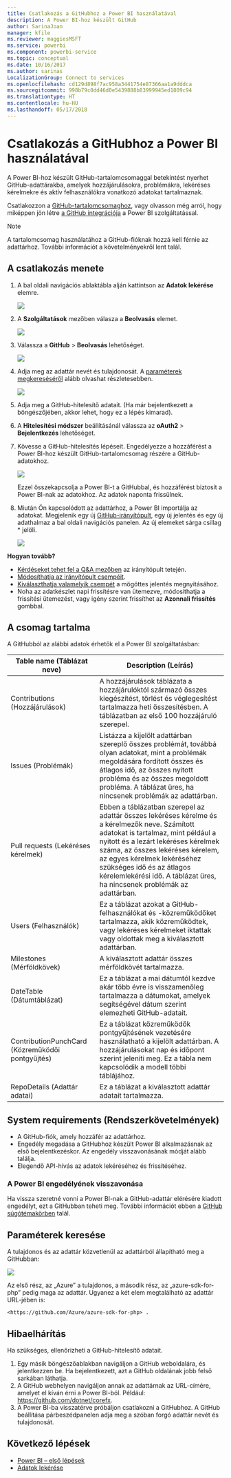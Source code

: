 ```yaml
---
title: Csatlakozás a GitHubhoz a Power BI használatával
description: A Power BI-hoz készült GitHub
author: SarinaJoan
manager: kfile
ms.reviewer: maggiesMSFT
ms.service: powerbi
ms.component: powerbi-service
ms.topic: conceptual
ms.date: 10/16/2017
ms.author: sarinas
LocalizationGroup: Connect to services
ms.openlocfilehash: cd129d898f7ac958a3441754e87366aa1a9dddca
ms.sourcegitcommit: 998b79c0dd46d0e5439888b83999945ed1809c94
ms.translationtype: HT
ms.contentlocale: hu-HU
ms.lasthandoff: 05/17/2018
---
```

# <a name="connect-to-github-with-power-bi"></a>Csatlakozás a GitHubhoz a Power BI használatával
A Power BI-hoz készült GitHub-tartalomcsomaggal betekintést nyerhet GitHub-adattárakba, amelyek hozzájárulásokra, problémákra, lekéréses kérelmekre és aktív felhasználókra vonatkozó adatokat tartalmaznak.

Csatlakozzon a [GitHub-tartalomcsomaghoz](https://app.powerbi.com/getdata/services/github), vagy olvasson még arról, hogy miképpen jön létre [a GitHub integrációja](https://powerbi.microsoft.com/integrations/github) a Power BI szolgáltatással.

>[!NOTE]
>A tartalomcsomag használatához a GitHub-fióknak hozzá kell férnie az adattárhoz. További információt a követelményekről lent talál.

## <a name="how-to-connect"></a>A csatlakozás menete
1. A bal oldali navigációs ablaktábla alján kattintson az **Adatok lekérése** elemre.
   
   ![](media/service-connect-to-github/pbi_getdata.png) 
2. A **Szolgáltatások** mezőben válasza a **Beolvasás** elemet.
   
   ![](media/service-connect-to-github/pbi_get_services.png) 
3. Válassza a **GitHub** \> **Beolvasás** lehetőséget.
   
   ![](media/service-connect-to-github/github.png)
4. Adja meg az adattár nevét és tulajdonosát. A [paraméterek megkereséséről](#FindingParams) alább olvashat részletesebben.
   
   ![](media/service-connect-to-github/pbi_github1.png)
5. Adja meg a GitHub-hitelesítő adatait. (Ha már bejelentkezett a böngészőjében, akkor lehet, hogy ez a lépés kimarad). 
6. A **Hitelesítési módszer** beállításánál válassza az **oAuth2** \> **Bejelentkezés** lehetőséget. 
7. Kövesse a GitHub-hitelesítés lépéseit. Engedélyezze a hozzáférést a Power BI-hoz készült GitHub-tartalomcsomag részére a GitHub-adatokhoz.
   
   ![](media/service-connect-to-github/github_authorize.png)
   
   Ezzel összekapcsolja a Power BI-t a GitHubbal, és hozzáférést biztosít a Power BI-nak az adatokhoz.  Az adatok naponta frissülnek.
8. Miután Ön kapcsolódott az adattárhoz, a Power BI importálja az adatokat. Megjelenik egy új [GitHub-irányítópult](https://powerbi.microsoft.com/integrations/github), egy új jelentés és egy új adathalmaz a bal oldali navigációs panelen. Az új elemeket sárga csillag \* jelöli.
   
   ![](media/service-connect-to-github/pbi_githubdash.png)

**Hogyan tovább?**

* [Kérdéseket tehet fel a Q&A mezőben](power-bi-q-and-a.md) az irányítópult tetején.
* [Módosíthatja az irányítópult csempéit](service-dashboard-edit-tile.md).
* [Kiválaszthatja valamelyik csempét](service-dashboard-tiles.md) a mögöttes jelentés megnyitásához.
* Noha az adatkészlet napi frissítésre van ütemezve, módosíthatja a frissítési ütemezést, vagy igény szerint frissíthet az **Azonnali frissítés** gombbal.

## <a name="whats-included"></a>A csomag tartalma
A GitHubból az alábbi adatok érhetők el a Power BI szolgáltatásban:     

| Table name (Táblázat neve) | Description (Leírás) |
| --- | --- |
| Contributions (Hozzájárulások) |A hozzájárulások táblázata a hozzájárulóktól származó összes kiegészítést, törlést és véglegesítést tartalmazza heti összesítésben. A táblázatban az első 100 hozzájáruló szerepel. |
| Issues (Problémák) |Listázza a kijelölt adattárban szereplő összes problémát, továbbá olyan adatokat, mint a problémák megoldására fordított összes és átlagos idő, az összes nyitott probléma és az összes megoldott probléma. A táblázat üres, ha nincsenek problémák az adattárban. |
| Pull requests (Lekéréses kérelmek) |Ebben a táblázatban szerepel az adattár összes lekéréses kérelme és a kérelmezők neve. Számított adatokat is tartalmaz, mint például a nyitott és a lezárt lekéréses kérelmek száma, az összes lekéréses kérelem, az egyes kérelmek lekéréséhez szükséges idő és az átlagos kérelemlekérési idő. A táblázat üres, ha nincsenek problémák az adattárban. |
| Users (Felhasználók) |Ez a táblázat azokat a GitHub-felhasználókat és -közreműködőket tartalmazza, akik közreműködtek, vagy lekéréses kérelmeket iktattak vagy oldottak meg a kiválasztott adattárban. |
| Milestones (Mérföldkövek) |A kiválasztott adattár összes mérföldkövét tartalmazza. |
| DateTable (Dátumtáblázat) |Ez a táblázat a mai dátumtól kezdve akár több évre is visszamenőleg tartalmazza a dátumokat, amelyek segítségével dátum szerint elemezheti GitHub-adatait. |
| ContributionPunchCard (Közreműködői pontgyűjtés) |Ez a táblázat közreműködők pontgyűjtésének vezetésére használatható a kijelölt adattárban. A hozzájárulásokat nap és időpont szerint jeleníti meg. Ez a tábla nem kapcsolódik a modell többi táblájához. |
| RepoDetails (Adattár adatai) |Ez a táblázat a kiválasztott adattár adatait tartalmazza. |

## <a name="system-requirements"></a>System requirements (Rendszerkövetelmények)
* A GitHub-fiók, amely hozzáfér az adattárhoz.  
* Engedély megadása a GitHubhoz készült Power BI alkalmazásnak az első bejelentkezéskor. Az engedély visszavonásának módját alább találja.  
* Elegendő API-hívás az adatok lekéréséhez és frissítéséhez.  

### <a name="de-authorize-power-bi"></a>A Power BI engedélyének visszavonása
Ha vissza szeretné vonni a Power BI-nak a GitHub-adattár elérésére kiadott engedélyt, ezt a GitHubban teheti meg. További információt ebben a [GitHub súgótémakörben](https://help.github.com/articles/keeping-your-ssh-keys-and-application-access-tokens-safe/#reviewing-your-authorized-applications-oauth) talál.

<a name="FindingParams"></a>

## <a name="finding-parameters"></a>Paraméterek keresése
A tulajdonos és az adattár közvetlenül az adattárból állapítható meg a GitHubban:

![](media/service-connect-to-github/github_ownerrepo.png)

Az első rész, az „Azure” a tulajdonos, a második rész, az „azure-sdk-for-php” pedig maga az adattár.  Ugyanez a két elem megtalálható az adattár URL-jében is:

    <https://github.com/Azure/azure-sdk-for-php> .

## <a name="troubleshooting"></a>Hibaelhárítás
Ha szükséges, ellenőrizheti a GitHub-hitelesítő adatait.  

1. Egy másik böngészőablakban navigáljon a GitHub weboldalára, és jelentkezzen be. Ha bejelentkezett, azt a GitHub oldalának jobb felső sarkában láthatja.    
2. A GitHub webhelyen navigáljon annak az adattárnak az URL-címére, amelyet el kíván érni a Power BI-ból. Például: https://github.com/dotnet/corefx.  
3. A Power BI-ba visszatérve próbáljon csatlakozni a GitHubhoz. A GitHub beállítása párbeszédpanelen adja meg a szóban forgó adattár nevét és tulajdonosát.  

## <a name="next-steps"></a>Következő lépések
* [Power BI – első lépések](service-get-started.md)
* [Adatok lekérése](service-get-data.md)
